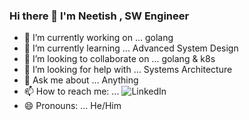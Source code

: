 ### Hi there 👋 I'm Neetish , SW Engineer

- 🔭 I’m currently working on ... golang
- 🌱 I’m currently learning ... Advanced System Design
- 👯 I’m looking to collaborate on ... golang & k8s
- 🤔 I’m looking for help with ... Systems Architecture
- 💬 Ask me about ... Anything
- 📫 How to reach me: ... ![LinkedIn](https://www.linkedin.com/in/neetish-pathak/)
- 😄 Pronouns: ... He/Him
